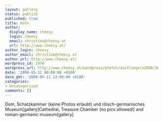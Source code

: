 ```yaml
---
layout: gallery
status: publish
published: true
title: Köln
author:
  display_name: cheesy
  login: cheesy
  email: christine@cheesy.at
  url: http://www.cheesy.at/
author_login: cheesy
author_email: christine@cheesy.at
author_url: http://www.cheesy.at/
wordpress_id: 1970
wordpress_url: http://www.cheesy.at/wordpress/photos/ausfluege/x2008/2008-05/koeln/
date: '2008-05-12 00:00:00 +0100'
date_gmt: '2008-05-11 22:00:00 +0100'
categories:
- Uncategorized
comments: []
---
```

<!--:de-->Dom, Schatzkammer (keine Photos erlaubt) und röisch-germanisches Museum[gallery]<!--:--><!--:en-->Cathedral, Treasure Chamber (no pics allowed!) and roman-germanic museum[gallery]<!--:-->
